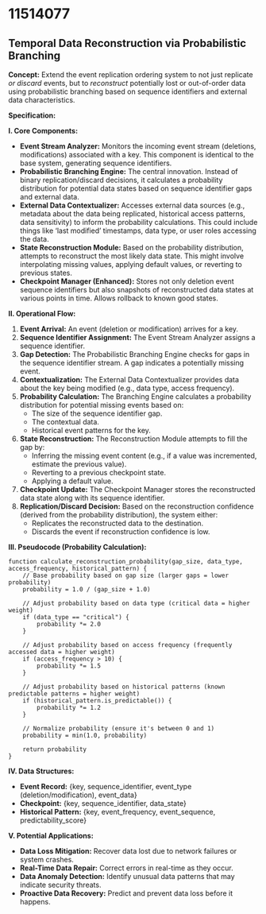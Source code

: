 # 11514077

## Temporal Data Reconstruction via Probabilistic Branching

**Concept:** Extend the event replication ordering system to not just replicate *or discard* events, but to *reconstruct* potentially lost or out-of-order data using probabilistic branching based on sequence identifiers and external data characteristics.

**Specification:**

**I. Core Components:**

*   **Event Stream Analyzer:** Monitors the incoming event stream (deletions, modifications) associated with a key. This component is identical to the base system, generating sequence identifiers.
*   **Probabilistic Branching Engine:**  The central innovation.  Instead of binary replication/discard decisions, it calculates a probability distribution for potential data states based on sequence identifier gaps and external data.
*   **External Data Contextualizer:**  Accesses external data sources (e.g., metadata about the data being replicated, historical access patterns, data sensitivity) to inform the probability calculations. This could include things like ‘last modified’ timestamps, data type, or user roles accessing the data.
*   **State Reconstruction Module:** Based on the probability distribution, attempts to reconstruct the most likely data state. This might involve interpolating missing values, applying default values, or reverting to previous states.
*   **Checkpoint Manager (Enhanced):** Stores not only deletion event sequence identifiers but also snapshots of reconstructed data states at various points in time. Allows rollback to known good states.

**II. Operational Flow:**

1.  **Event Arrival:** An event (deletion or modification) arrives for a key.
2.  **Sequence Identifier Assignment:** The Event Stream Analyzer assigns a sequence identifier.
3.  **Gap Detection:** The Probabilistic Branching Engine checks for gaps in the sequence identifier stream. A gap indicates a potentially missing event.
4.  **Contextualization:** The External Data Contextualizer provides data about the key being modified (e.g., data type, access frequency).
5.  **Probability Calculation:**  The Branching Engine calculates a probability distribution for potential missing events based on:
    *   The size of the sequence identifier gap.
    *   The contextual data.
    *   Historical event patterns for the key.
6.  **State Reconstruction:** The Reconstruction Module attempts to fill the gap by:
    *   Inferring the missing event content (e.g., if a value was incremented, estimate the previous value).
    *   Reverting to a previous checkpoint state.
    *   Applying a default value.
7.  **Checkpoint Update:** The Checkpoint Manager stores the reconstructed data state along with its sequence identifier.
8.  **Replication/Discard Decision:** Based on the reconstruction confidence (derived from the probability distribution), the system either:
    *   Replicates the reconstructed data to the destination.
    *   Discards the event if reconstruction confidence is low.

**III. Pseudocode (Probability Calculation):**

```
function calculate_reconstruction_probability(gap_size, data_type, access_frequency, historical_pattern) {
    // Base probability based on gap size (larger gaps = lower probability)
    probability = 1.0 / (gap_size + 1.0)

    // Adjust probability based on data type (critical data = higher weight)
    if (data_type == "critical") {
        probability *= 2.0
    }

    // Adjust probability based on access frequency (frequently accessed data = higher weight)
    if (access_frequency > 10) {
        probability *= 1.5
    }

    // Adjust probability based on historical patterns (known predictable patterns = higher weight)
    if (historical_pattern.is_predictable()) {
        probability *= 1.2
    }

    // Normalize probability (ensure it's between 0 and 1)
    probability = min(1.0, probability)

    return probability
}
```

**IV. Data Structures:**

*   **Event Record:** {key, sequence_identifier, event_type (deletion/modification), event_data}
*   **Checkpoint:** {key, sequence_identifier, data_state}
*   **Historical Pattern:** {key, event_frequency, event_sequence, predictability_score}

**V. Potential Applications:**

*   **Data Loss Mitigation:**  Recover data lost due to network failures or system crashes.
*   **Real-Time Data Repair:** Correct errors in real-time as they occur.
*   **Data Anomaly Detection:** Identify unusual data patterns that may indicate security threats.
*   **Proactive Data Recovery:** Predict and prevent data loss before it happens.